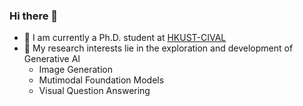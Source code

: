 ### Hi there 👋
- 🌱 I am currently a Ph.D. student at [HKUST-CIVAL](https://hkust-cival.com/)
- 🔭 My research interests lie in the exploration and development of Generative AI
  - Image Generation
  - Mutimodal Foundation Models
  - Visual Question Answering

<!--
**lingli1996/lingli1996** is a ✨ _special_ ✨ repository because its `README.md` (this file) appears on your GitHub profile.

Here are some ideas to get you started:

- 🔭 I’m currently working on ...
- 🌱 I’m currently learning ...
- 👯 I’m looking to collaborate on ...
- 🤔 I’m looking for help with ...
- 💬 Ask me about ...
- 📫 How to reach me: ...
- 😄 Pronouns: ...
- ⚡ Fun fact: ...
-->

